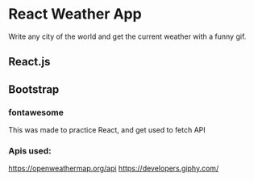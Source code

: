 # React Weather App

Write any city of the world and get the current weather with a funny gif.

## React.js

## Bootstrap

### fontawesome

This was made to practice React, and get used to fetch API

### Apis used:

https://openweathermap.org/api
https://developers.giphy.com/
